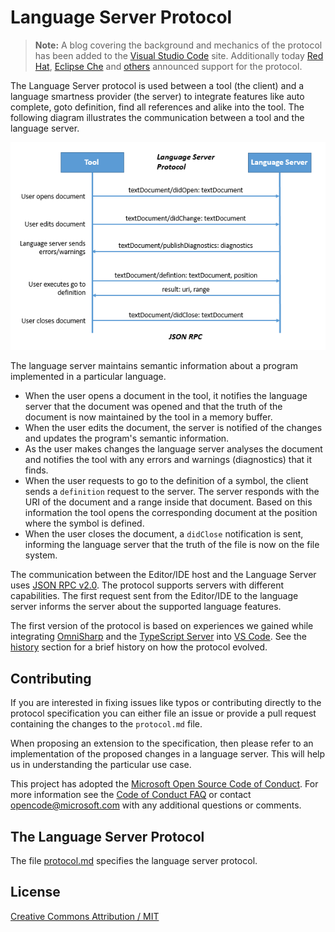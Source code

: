 # Language Server Protocol

> **Note:** A blog covering the background and mechanics of the protocol has been added to the [Visual Studio Code](https://code.visualstudio.com/blogs) site.  Additionally today [Red Hat](http://developers.redhat.com/blog/2016/06/27/a-common-interface-for-building-developer-tools/), [Eclipse Che](http://che.eclipse.org/eclipse-che-now-strategic-platform-red-hat/) and [others](https://github.com/Microsoft/language-server-protocol/wiki/Protocol-Implementations) announced support for the protocol.

The Language Server protocol is used between a tool (the client) and a language smartness provider (the server) to integrate features 
like auto complete, goto definition, find all references and alike into the tool. The following diagram illustrates the communication between a tool and the language server.

![Interaction diagram](images/interaction-diagram.png)

The language server maintains semantic information about a program implemented in a particular language. 
* When the user opens a document in the tool, it notifies the language server that the document was opened and that the truth of the document is now maintained by the tool in a memory buffer. 
* When the user edits the document, the server is notified of the changes and updates the program's semantic information.
* As the user makes changes the language server analyses the document and notifies the tool with any errors and warnings (diagnostics) that it finds.
* When the user requests to go to the definition of a symbol, the client sends a `definition` request to the server. The server responds with the URI of the document and a range inside that document. Based on this information the tool opens the corresponding document at the position where the symbol is defined.
* When the user closes the document, a `didClose` notification is sent, informing the language server that the truth of the file is now on the file system.

The communication between the Editor/IDE host and the Language Server uses [JSON RPC v2.0](http://www.jsonrpc.org/specification). The protocol supports servers with different capabilities. The first request sent from the Editor/IDE to the language server informs the server about the supported language features.

The first version of the protocol is based on experiences we gained while
integrating [OmniSharp](http://www.omnisharp.net/) and the [TypeScript Server](https://github.com/Microsoft/TypeScript/tree/master/src/server) into 
[VS Code](https://code.visualstudio.com/). See the [history](https://github.com/Microsoft/language-server-protocol/wiki/Protocol-History) section for a brief history on how the protocol evolved.

## Contributing
If you are interested in fixing issues like typos or contributing directly to the protocol specification you can either file an issue or provide a pull request
containing the changes to the `protocol.md` file. 

When proposing an extension to the specification, then please refer to an implementation of the proposed changes in a language server. This will help us in understanding the particular use case.

This project has adopted the [Microsoft Open Source Code of Conduct](https://opensource.microsoft.com/codeofconduct/). For more information see the [Code of Conduct FAQ](https://opensource.microsoft.com/codeofconduct/faq/) or contact [opencode@microsoft.com](mailto:opencode@microsoft.com) with any additional questions or comments.

## The Language Server Protocol

The file [protocol.md](protocol.md) specifies the language server protocol.

## License
[Creative Commons Attribution / MIT](License.txt)
